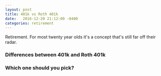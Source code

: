 ```yaml
---
layout: post
title: 401k vs Roth 401k
date:   2016-12-20 21:12:00 -0400
categories: retirement
---
```

Retirement. For most twenty year olds it's a concept that's still far off their radar.

### Differences between 401k and Roth 401k


### Which one should you pick?
